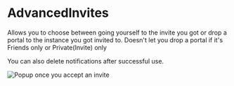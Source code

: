 # AdvancedInvites
Allows you to choose between going yourself to the invite you got or drop a portal
to the instance you got invited to.
Doesn't let you drop a portal if it's Friends only or Private(Invite) only

You can also delete notifications after successful use.

![Popup once you accept an invite](https://i.imgur.com/2J0TMxi.png)
